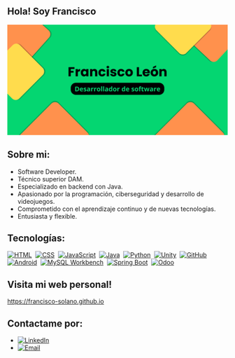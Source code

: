 ## Hola! Soy Francisco
<img src="https://github.com/Francisco-Solano/Francisco-Solano/blob/main/banner.png" alt="Mi banner" width="800" />

## Sobre mi:
- Software Developer.
- Técnico superior DAM.
- Especializado en backend con Java.
- Apasionado por la programación, ciberseguridad y desarrollo de videojuegos.
- Comprometido con el aprendizaje continuo y de nuevas tecnologías.
- Entusiasta y flexible.

## Tecnologías:
[![HTML](https://img.shields.io/badge/HTML-FF6F61?style=for-the-badge&logo=html5&logoColor=white&labelColor=101010)]()&nbsp;
[![CSS](https://img.shields.io/badge/CSS-2965F1?style=for-the-badge&logo=css3&logoColor=white&labelColor=101010)]()&nbsp;
[![JavaScript](https://img.shields.io/badge/JavaScript-F7DF1E?style=for-the-badge&logo=javascript&logoColor=orange&labelColor=101010)]()&nbsp;
[![Java](https://img.shields.io/badge/Java-007396?style=for-the-badge&logo=oracle&logoColor=white&labelColor=101010)]()&nbsp;
[![Python](https://img.shields.io/badge/Python-3776AB?style=for-the-badge&logo=python&logoColor=white&labelColor=101010)]()&nbsp;
[![Unity](https://img.shields.io/badge/Unity-5E3C2D?style=for-the-badge&logo=unity&logoColor=white&labelColor=101010)]()&nbsp;
[![GitHub](https://img.shields.io/badge/GitHub-181717?style=for-the-badge&logo=github&logoColor=white&labelColor=101010)]()&nbsp;
[![Android](https://img.shields.io/badge/Android-3DDC84?style=for-the-badge&logo=android&logoColor=white&labelColor=101010)]()&nbsp;
[![MySQL Workbench](https://img.shields.io/badge/MySQL_Workbench-4479A1?style=for-the-badge&logo=mysql&logoColor=white&labelColor=101010)]()&nbsp;
[![Spring Boot](https://img.shields.io/badge/Spring_Boot-6DB33F?style=for-the-badge&logo=springboot&logoColor=white&labelColor=101010)]()&nbsp;
[![Odoo](https://img.shields.io/badge/Odoo-9444AD?style=for-the-badge&logo=odoo&logoColor=white&labelColor=101010)]()
<br>

## Visita mi web personal!
https://francisco-solano.github.io

## Contactame por:
- [![LinkedIn](https://img.shields.io/badge/LinkedIn-E4405F?style=for-the-badge&logo=linkedin&logoColor=white&labelColor=101010)](https://www.linkedin.com/in/francisco-solano-le%C3%B3n-mu%C3%B1oz-99026a277/)
- [![Email](https://img.shields.io/badge/Email-D14836?style=for-the-badge&logo=gmail&logoColor=white&labelColor=101010)](mailto:franciscosolanoleon@gmail.com)









